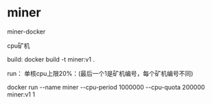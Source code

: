 # miner
miner-docker


cpu矿机

build:
docker build -t miner:v1 .

run：
单核cpu上限20%：(最后一个1是矿机编号，每个矿机编号不同)

docker run --name miner --cpu-period 1000000 --cpu-quota 200000 miner:v1 1
